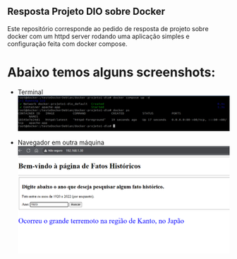 ## Resposta Projeto DIO sobre Docker

Este repositório corresponde ao pedido de resposta de projeto sobre docker com um httpd server rodando uma aplicação simples e configuração feita com docker compose.

# Abaixo temos alguns screenshots:
- Terminal
![Print de terminal após execução de docker compose](./images/dockerExec1.png "Docker - Terminal em execução!")

- Navegador em outra máquina
![Print de um navegador utilizando a aplicação provida](./images/dockerExec2.png "Aplicação em funcionamento!")